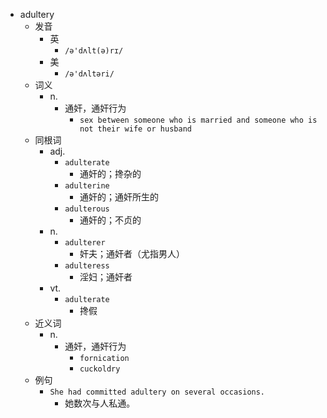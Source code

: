 - adultery
  - 发音
    - 英
      - `/ə'dʌlt(ə)rɪ/`
    - 美
      - `/ə'dʌltəri/`
  - 词义
    - n.
      - 通奸，通奸行为
        - `sex between someone who is married and someone who is not their wife or husband`
  - 同根词
    - adj.
      - `adulterate`
        - 通奸的；搀杂的
      - `adulterine`
        - 通奸的；通奸所生的
      - `adulterous`
        - 通奸的；不贞的
    - n.
      - `adulterer`
        - 奸夫；通奸者（尤指男人）
      - `adulteress`
        - 淫妇；通奸者
    - vt.
      - `adulterate`
        - 搀假
  - 近义词
    - n.
      - 通奸，通奸行为
        - `fornication`
        - `cuckoldry`
  - 例句
    - `She had committed adultery on several occasions.`
      - 她数次与人私通。

